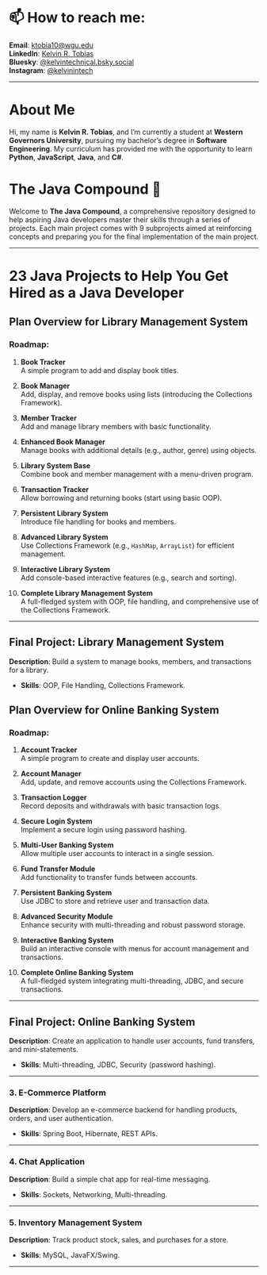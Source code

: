 # 📫 How to reach me:

**Email**: [ktobia10@wgu.edu](mailto:ktobia10@wgu.edu)  
**LinkedIn**: [Kelvin R. Tobias](https://www.linkedin.com/in/kelvin-r-tobias-211949219/)  
**Bluesky**: [@kelvintechnical.bsky.social](https://bsky.app/profile/kelvintechnical.bsky.social)  
**Instagram**: [@kelvinintech](https://www.instagram.com/kelvinintech/)  

---

# About Me  

Hi, my name is **Kelvin R. Tobias**, and I’m currently a student at **Western Governors University**, pursuing my bachelor’s degree in **Software Engineering**. My curriculum has provided me with the opportunity to learn **Python**, **JavaScript**, **Java**, and **C#**.  

# The Java Compound 🚀

Welcome to **The Java Compound**, a comprehensive repository designed to help aspiring Java developers master their skills through a series of projects. Each main project comes with 9 subprojects aimed at reinforcing concepts and preparing you for the final implementation of the main project.


---

# 23 Java Projects to Help You Get Hired as a Java Developer

## Plan Overview for Library Management System

### Roadmap:
1. **Book Tracker**  
   A simple program to add and display book titles.

2. **Book Manager**  
   Add, display, and remove books using lists (introducing the Collections Framework).

3. **Member Tracker**  
   Add and manage library members with basic functionality.

4. **Enhanced Book Manager**  
   Manage books with additional details (e.g., author, genre) using objects.

5. **Library System Base**  
   Combine book and member management with a menu-driven program.

6. **Transaction Tracker**  
   Allow borrowing and returning books (start using basic OOP).

7. **Persistent Library System**  
   Introduce file handling for books and members.

8. **Advanced Library System**  
   Use Collections Framework (e.g., `HashMap`, `ArrayList`) for efficient management.

9. **Interactive Library System**  
   Add console-based interactive features (e.g., search and sorting).

10. **Complete Library Management System**  
    A full-fledged system with OOP, file handling, and comprehensive use of the Collections Framework.
---

## Final Project: Library Management System

**Description**: Build a system to manage books, members, and transactions for a library.  
- **Skills**: OOP, File Handling, Collections Framework.



## Plan Overview for Online Banking System

### Roadmap:
1. **Account Tracker**  
   A simple program to create and display user accounts.

2. **Account Manager**  
   Add, update, and remove accounts using the Collections Framework.

3. **Transaction Logger**  
   Record deposits and withdrawals with basic transaction logs.

4. **Secure Login System**  
   Implement a secure login using password hashing.

5. **Multi-User Banking System**  
   Allow multiple user accounts to interact in a single session.

6. **Fund Transfer Module**  
   Add functionality to transfer funds between accounts.

7. **Persistent Banking System**  
   Use JDBC to store and retrieve user and transaction data.

8. **Advanced Security Module**  
   Enhance security with multi-threading and robust password storage.

9. **Interactive Banking System**  
   Build an interactive console with menus for account management and transactions.

10. **Complete Online Banking System**  
    A full-fledged system integrating multi-threading, JDBC, and secure transactions.

---

## Final Project: Online Banking System

**Description**: Create an application to handle user accounts, fund transfers, and mini-statements.  
- **Skills**: Multi-threading, JDBC, Security (password hashing).

---

### **3. E-Commerce Platform**
**Description**: Develop an e-commerce backend for handling products, orders, and user authentication.  
- **Skills**: Spring Boot, Hibernate, REST APIs.

---

### **4. Chat Application**
**Description**: Build a simple chat app for real-time messaging.  
- **Skills**: Sockets, Networking, Multi-threading.

---

### **5. Inventory Management System**
**Description**: Track product stock, sales, and purchases for a store.  
- **Skills**: MySQL, JavaFX/Swing.

---
 <!--       
### **6. Blogging Platform**
**Description**: A blogging system where users can write, edit, and comment on posts.  
- **Skills**: Spring MVC, Thymeleaf, Hibernate.

---

### **7. Expense Tracker**
**Description**: Build an application to track and categorize expenses.  
- **Skills**: JavaFX/Swing, File I/O.

---

### **8. Hotel Management System**
**Description**: Manage room bookings, customers, and staff data.  
- **Skills**: JDBC, JavaFX.

---

### **9. Employee Management System**
**Description**: Handle employee data and payroll.  
- **Skills**: Collections, OOP, JavaFX.

---

### **10. File Encryption/Decryption Tool**
**Description**: Build a tool to secure sensitive files using encryption algorithms.  
- **Skills**: Cryptography, Java Security.

---

### **11. Task Scheduler**
**Description**: Develop a scheduler to manage and remind users about tasks.  
- **Skills**: JavaFX, Timers, File I/O.

---

### **12. Weather Application**
**Description**: Fetch weather data for cities using APIs.  
- **Skills**: REST API consumption, JSON Parsing.

---

### **13. Online Quiz Application**
**Description**: Create a quiz platform with multiple-choice questions and score tracking.  
- **Skills**: JavaFX, Collections.

---

### **14. Car Rental System**
**Description**: Manage car bookings and user information.  
- **Skills**: JDBC, File Handling.

---

### **15. Social Media Simulator**
**Description**: Simulate basic social media functionalities like posting and commenting.  
- **Skills**: Collections, OOP.

---

### **16. Personal Portfolio Generator**
**Description**: Build a tool to create a portfolio website using templates.  
- **Skills**: File I/O, JavaFX.

---

### **17. Hospital Management System**
**Description**: Manage patient records, appointments, and doctor schedules.  
- **Skills**: JDBC, Multi-threading.

---

### **18. URL Shortener**
**Description**: Create a tool to shorten long URLs.  
- **Skills**: Hashing, REST API, Spring Boot.

---

### **19. Banking ATM Simulation**
**Description**: Simulate ATM functionalities like withdrawals, deposits, and balance inquiries.  
- **Skills**: File I/O, OOP.

---

### **20. Multi-Player Tic Tac Toe**
**Description**: Create an interactive multiplayer tic-tac-toe game.  
- **Skills**: Sockets, Multi-threading.

---

### **21. Content Management System**
**Description**: Develop a system to create and manage website content.  
- **Skills**: Spring Boot, REST APIs, Hibernate.

---

### **22. Inventory Tracker with Barcode Integration**
**Description**: Track inventory using barcodes for identification.  
- **Skills**: JavaFX, Barcode Libraries.

---

### **23. Traffic Management System**
**Description**: Build a system to manage traffic signals and vehicle flows.  
- **Skills**: Multi-threading, OOP.

---
-->
